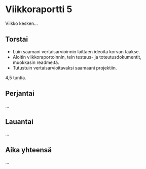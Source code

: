 # Viikkoraportti 5

Viikko kesken...

## Torstai

- Luin saamani vertaisarvioinnin laittaen ideoita korvan taakse.
- Aloitin viikkoraportoinnin, tein testaus- ja toteutusdokumentit, muokkasin readme:tä.
- Tutustuin vertaisarvioitavaksi saamaani projektiin.

4,5 tuntia.

## Perjantai

...

## Lauantai

...

## Aika yhteensä
...
